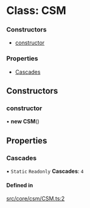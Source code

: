 # Class: CSM

### Constructors

- [constructor](CSM.md#constructor)

### Properties

- [Cascades](CSM.md#cascades)

## Constructors

### constructor

• **new CSM**()

## Properties

### Cascades

▪ `Static` `Readonly` **Cascades**: ``4``

#### Defined in

[src/core/csm/CSM.ts:2](https://github.com/Orillusion/orillusion/blob/main/src/core/csm/CSM.ts#L2)
